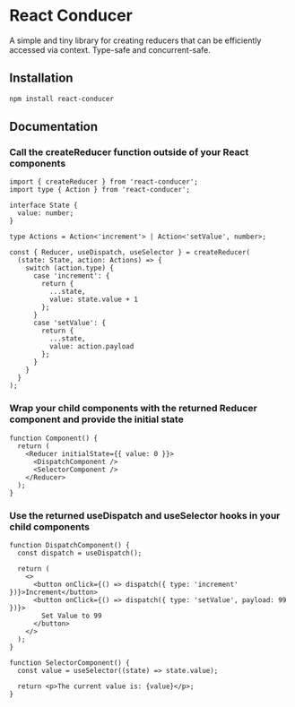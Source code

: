 # React Conducer

A simple and tiny library for creating reducers that can be efficiently accessed via context. Type-safe and concurrent-safe.

## Installation

```sh
npm install react-conducer
```

## Documentation

### Call the createReducer function outside of your React components

```tsx
import { createReducer } from 'react-conducer';
import type { Action } from 'react-conducer';

interface State {
  value: number;
}

type Actions = Action<'increment'> | Action<'setValue', number>;

const { Reducer, useDispatch, useSelector } = createReducer(
  (state: State, action: Actions) => {
    switch (action.type) {
      case 'increment': {
        return {
          ...state,
          value: state.value + 1
        };
      }
      case 'setValue': {
        return {
          ...state,
          value: action.payload
        };
      }
    }
  }
);
```

### Wrap your child components with the returned Reducer component and provide the initial state

```tsx
function Component() {
  return (
    <Reducer initialState={{ value: 0 }}>
      <DispatchComponent />
      <SelectorComponent />
    </Reducer>
  );
}
```

### Use the returned useDispatch and useSelector hooks in your child components

```tsx
function DispatchComponent() {
  const dispatch = useDispatch();

  return (
    <>
      <button onClick={() => dispatch({ type: 'increment' })}>Increment</button>
      <button onClick={() => dispatch({ type: 'setValue', payload: 99 })}>
        Set Value to 99
      </button>
    </>
  );
}

function SelectorComponent() {
  const value = useSelector((state) => state.value);

  return <p>The current value is: {value}</p>;
}
```
